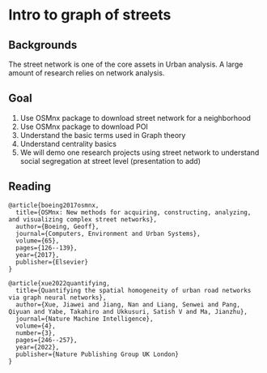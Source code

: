 # Intro to graph of streets
## Backgrounds
The street network is one of the core assets in Urban analysis. A large amount of research relies on network analysis.
## Goal
1. Use OSMnx package to download street network for a neighborhood
2. Use OSMnx package to download POI
3. Understand the basic terms used in Graph theory
4. Understand centrality basics
5. We will demo one research projects using street network to understand social segregation at street level (presentation to add)

## Reading
```
@article{boeing2017osmnx,
  title={OSMnx: New methods for acquiring, constructing, analyzing, and visualizing complex street networks},
  author={Boeing, Geoff},
  journal={Computers, Environment and Urban Systems},
  volume={65},
  pages={126--139},
  year={2017},
  publisher={Elsevier}
}

@article{xue2022quantifying,
  title={Quantifying the spatial homogeneity of urban road networks via graph neural networks},
  author={Xue, Jiawei and Jiang, Nan and Liang, Senwei and Pang, Qiyuan and Yabe, Takahiro and Ukkusuri, Satish V and Ma, Jianzhu},
  journal={Nature Machine Intelligence},
  volume={4},
  number={3},
  pages={246--257},
  year={2022},
  publisher={Nature Publishing Group UK London}
}
```
